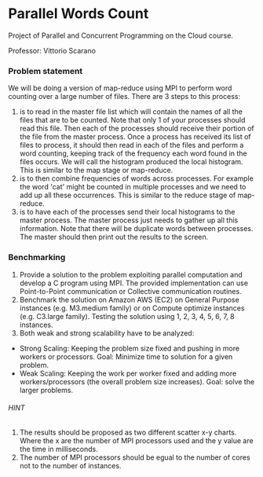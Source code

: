 # Parallel Words Count

Project of Parallel and Concurrent Programming on the Cloud course.

Professor: Vittorio Scarano

### Problem statement

We will be doing a version of map-reduce using MPI to perform word counting over a large number of files. There are 3 steps to this process:
1) is to read in the master file list which will contain the names of all the files that are to be counted. Note that only 1 of your processes should read this file. Then each of the processes should receive their portion of the file from the master process. Once a process has received its list of files to process, it should then read in each of the files and perform a word counting, keeping track of the frequency each word found in the files occurs. We will call the histogram produced the local histogram. This is similar to the map stage or map-reduce.
2) is to then combine frequencies of words across processes. For example the word 'cat' might be counted in multiple processes and we need to add up all these occurrences. This is similar to the reduce stage of map-reduce. 
3) is to have each of the processes send their local histograms to the master process. The master process just needs to gather up all this information. Note that there will be duplicate words between processes. The master should then print out the results to the screen.

### Benchmarking

1) Provide a solution to the problem exploiting parallel computation and develop  a C program using MPI. The provided implementation can use Point-to-Point communication or Collective communication routines.
2) Benchmark the solution on Amazon AWS (EC2) on General Purpose instances (e.g. M3.medium family) or on Compute optimize instances (e.g. C3.large family).  Testing the solution using 1, 2, 3, 4, 5, 6, 7, 8 instances.
3) Both weak and strong scalability have to be analyzed:
- Strong Scaling: Keeping the problem size fixed and pushing in more workers or processors. Goal: Minimize time to solution for a given problem.
- Weak Scaling: Keeping the work per worker fixed and adding more workers/processors (the overall problem size increases). Goal: solve the larger problems.

###### HINT

1) The results should be proposed as two different scatter x-y charts. Where the x are the number of MPI processors used and the y value are the time in milliseconds.  
2) The number of MPI processors should be egual to the number of cores not to the number of instances.
